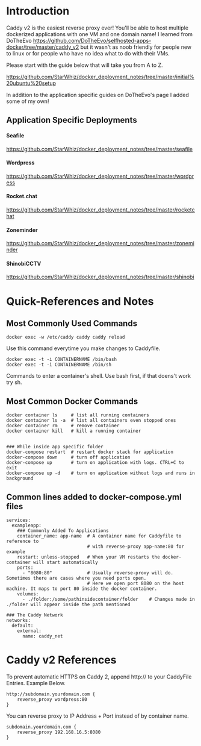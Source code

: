 # Introduction
Caddy v2 is the easiest reverse proxy ever! You'll be able to host multiple dockerized applications with one VM and one domain name! I learned from DoTheEvo https://github.com/DoTheEvo/selfhosted-apps-docker/tree/master/caddy_v2 but it wasn't as noob friendly for people new to linux or for people who have no idea what to do with their VMs.

Please start with the guide below that will take you from A to Z.

https://github.com/StarWhiz/docker_deployment_notes/tree/master/initial%20ubuntu%20setup

In addition to the application specific guides on DoTheEvo's page I added some of my own!

## Application Specific Deployments

#### Seafile
https://github.com/StarWhiz/docker_deployment_notes/tree/master/seafile

#### Wordpress
https://github.com/StarWhiz/docker_deployment_notes/tree/master/wordpress

#### Rocket.chat
https://github.com/StarWhiz/docker_deployment_notes/tree/master/rocketchat 

#### Zoneminder
https://github.com/StarWhiz/docker_deployment_notes/tree/master/zoneminder

#### ShinobiCCTV
https://github.com/StarWhiz/docker_deployment_notes/tree/master/shinobi

# Quick-References and Notes

## Most Commonly Used Commands
```
docker exec -w /etc/caddy caddy caddy reload
```
Use this command everytime you make changes to Caddyfile.

```
docker exec -t -i CONTAINERNAME /bin/bash
docker exec -t -i CONTAINERNAME /bin/sh
```
Commands to enter a container's shell. Use bash first, if that doens't work try sh.

## Most Common Docker Commands
```
docker container ls     # list all running containers
docker container ls -a  # list all containers even stopped ones
docker container rm     # remove container
docker container kill   # kill a running container


### While inside app specific folder
docker-compose restart  # restart docker stack for application
docker-compose down     # turn off application
docker-compose up       # turn on application with logs. CTRL+C to exit
docker-compose up -d    # turn on application without logs and runs in background
```

## Common lines added to docker-compose.yml files
```
services:
  exampleapp:
    ### Commonly Added To Applications
    container_name: app-name  # A container name for Caddyfile to reference to 
                              # with reverse-proxy app-name:80 for example
    restart: unless-stopped   # When your VM restarts the docker-container will start automatically
    ports:
      - "8080:80"             # Usually reverse-proxy will do. Sometimes there are cases where you need ports open.
                              # Here we open port 8080 on the host machine. It maps to port 80 inside the docker container.
    volumes:
      - ./folder:/some/pathinsidecontainer/folder    # Changes made in ./folder will appear inside the path mentioned

### The Caddy Network
networks:
  default:
    external:
      name: caddy_net
```


# Caddy v2 References
To prevent automatic HTTPS on Caddy 2, append http:// to your CaddyFile Entries. Example Below.
```
http://subdomain.yourdomain.com {
    reverse_proxy wordpress:80
}
```

You can reverse proxy to IP Address + Port instead of by container name.
```
subdomain.yourdomain.com {
    reverse_proxy 192.168.16.5:8080
}
```



